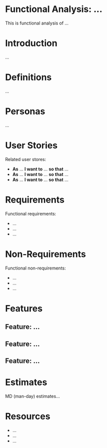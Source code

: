 # Functional Analysis: ...

This is functional analysis of ...

# Introduction
...

# Definitions
...

# Personas
...

# User Stories
Related user stores:

* **As** ... **I want to** ... **so that** ...
* **As** ... **I want to** ... **so that** ...
* **As** ... **I want to** ... **so that** ...

# Requirements
Functional requirements:

* ...
* ...
* ...

# Non-Requirements
Functional non-requirements:

* ...
* ...
* ...

# Features

## Feature: ...
## Feature: ...
## Feature: ...

# Estimates
MD (man-day) estimates...

# Resources

* ...
* ...
* ...
